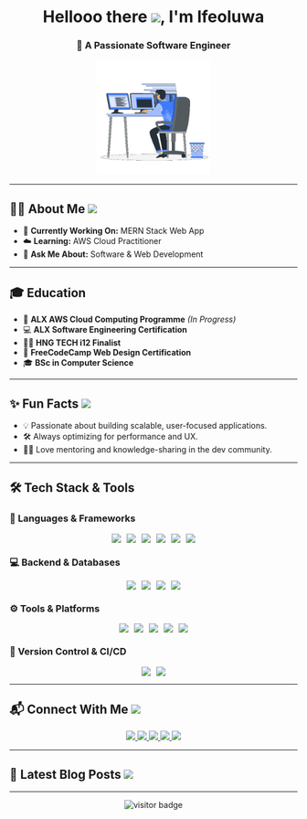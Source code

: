 <h1 align="center">
  Hellooo there <img src="https://github.com/TheDudeThatCode/TheDudeThatCode/blob/master/Assets/wave.gif" width="35" />, I'm Ifeoluwa
</h1>

<h3 align="center">🚀 A Passionate Software Engineer</h3>

<div align="center">
  <img src="https://github.com/Hepheoluwah/Assets/blob/main/Images/coder_typing.gif" width="200" />
</div>

---

## 🧑‍💻 About Me <img src="https://github.com/TheDudeThatCode/TheDudeThatCode/blob/master/Assets/Developer.gif" width="40" />

- 🔭 **Currently Working On:** MERN Stack Web App  
- ☁️ **Learning:** AWS Cloud Practitioner  
- 💬 **Ask Me About:** Software & Web Development  

---

## 🎓 Education  

- 🧠 **ALX AWS Cloud Computing Programme** *(In Progress)*  
- 💻 **ALX Software Engineering Certification**  
- 👨‍💻 **HNG TECH i12 Finalist**  
- 🎨 **FreeCodeCamp Web Design Certification**  
- 🎓 **BSc in Computer Science**  

---

## ✨ Fun Facts <img src="https://github.com/TheDudeThatCode/TheDudeThatCode/blob/master/Assets/Rocket.gif" width="30" />

- 💡 Passionate about building scalable, user-focused applications.  
- 🛠️ Always optimizing for performance and UX.  
- 🧑‍🏫 Love mentoring and knowledge-sharing in the dev community.  

---

## 🛠️ Tech Stack & Tools

### 🔧 Languages & Frameworks
<div style="display: flex; gap: 10px; justify-content: center;">
  <img src="https://img.shields.io/badge/javascript-%23323330.svg?style=for-the-badge&logo=javascript&logoColor=%23F7DF1E" />
  <img src="https://img.shields.io/badge/TypeScript-%23007ACC.svg?style=for-the-badge&logo=TypeScript&logoColor=white" />
  <img src="https://img.shields.io/badge/react-%2320232a.svg?style=for-the-badge&logo=react&logoColor=%2361DAFB" />
  <img src="https://img.shields.io/badge/Next.js-%000000.svg?style=for-the-badge&logo=next.js&logoColor=white" />
  <img src="https://img.shields.io/badge/TailwindCSS-%2338B2AC.svg?style=for-the-badge&logo=tailwind-css&logoColor=white" />
  <img src="https://img.shields.io/badge/shadcn.ui-%23000000.svg?style=for-the-badge&logo=shadcn&logoColor=white" />
</div>


### 💻 Backend & Databases  
<div style="display: flex; gap: 10px; justify-content: center;">
  <img src="https://img.shields.io/badge/node.js-6DA55F?style=for-the-badge&logo=node.js&logoColor=white" />
  <img src="https://img.shields.io/badge/express.js-%23404d59.svg?style=for-the-badge&logo=express&logoColor=%2361DAFB" />
  <img src="https://img.shields.io/badge/MongoDB-%234ea94b.svg?style=for-the-badge&logo=mongodb&logoColor=white" />
  <img src="https://img.shields.io/badge/PostgreSQL-%23336791.svg?style=for-the-badge&logo=PostgreSQL&logoColor=white" />
</div>

### ⚙️ Tools & Platforms  
<div style="display: flex; gap: 10px; justify-content: center;">
  <img src="https://img.shields.io/badge/docker-%230db7ed.svg?style=for-the-badge&logo=docker&logoColor=white" />
  <img src="https://img.shields.io/badge/AWS-%23FF9900.svg?style=for-the-badge&logo=amazonaws&logoColor=white" />
  <img src="https://img.shields.io/badge/firebase-%23039BE5.svg?style=for-the-badge&logo=firebase" />
  <img src="https://img.shields.io/badge/vercel-%23000000.svg?style=for-the-badge&logo=vercel&logoColor=white" />
  <img src="https://img.shields.io/badge/netlify-%23000000.svg?style=for-the-badge&logo=netlify&logoColor=#00C7B7" />
</div>

### 🔧 Version Control & CI/CD  
<div style="display: flex; gap: 10px; justify-content: center;">
  <img src="https://img.shields.io/badge/git-%23F05033.svg?style=for-the-badge&logo=git&logoColor=white" />
  <img src="https://img.shields.io/badge/Jenkins-%23D33833.svg?style=for-the-badge&logo=jenkins&logoColor=white" />
</div>

---

## 📬 Connect With Me <img src="https://github.com/TheDudeThatCode/TheDudeThatCode/blob/master/Assets/Handshake.gif" width="60" />

<p align="center">
  <a href="mailto:deniranifeoluwa@gmail.com">
    <img src="https://img.shields.io/badge/email-%23D14836.svg?style=for-the-badge&logo=gmail&logoColor=white" />
  </a>
  <a href="https://linkedin.com/in/ifeoluwa-adeniran-09183a1ba">
    <img src="https://img.shields.io/badge/linkedin-%230077B5.svg?style=for-the-badge&logo=linkedin&logoColor=white" />
  </a>
  <a href="https://twitter.com/Adexifeouwa">
    <img src="https://img.shields.io/badge/twitter-%231DA1F2.svg?style=for-the-badge&logo=twitter&logoColor=white" />
  </a>
  <a href="https://www.reddit.com/user/hepheoluwah/">
    <img src="https://img.shields.io/badge/reddit-%23FF4500.svg?style=for-the-badge&logo=reddit&logoColor=white" />
  </a>
  <a href="https://wa.me/+2348144992473">
    <img src="https://img.shields.io/badge/whatsapp-%2325D366.svg?style=for-the-badge&logo=whatsapp&logoColor=white" />
  </a>
</p>

---

## 📝 Latest Blog Posts <img src="https://media1.giphy.com/media/JZ40cnfnN11KycrvMF/giphy.gif" width="25" />
<!-- BLOG-POST-LIST:START -->
<!-- Replace with your blog feed script or tool -->
<!-- BLOG-POST-LIST:END -->

---

<div align="center">
  <img src="https://visitor-badge.laobi.icu/badge?page_id=hepheoluwah.hepheoluwah" alt="visitor badge"/>
</div>
